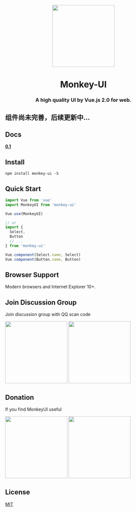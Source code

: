 <p align="center">
  <a href="https://ant.design">
    <img width="200" src="https://chengllnice.github.io/static/images/monkey-ui/monkey-ui.svg">
  </a>
</p>

<h1 align="center">Monkey-UI</h1>
<h3 align="center">A high quality UI by Vue.js 2.0 for web.</h3>

## 组件尚未完善，后续更新中...

## Docs

**[0.1](https://chengllnice.github.io/monkey-ui/)**


## Install
```shell
npm install monkey-ui -S
```

## Quick Start
``` javascript
import Vue from 'vue'
import MonkeyUI from 'monkey-ui'

Vue.use(MonkeyUI)

// or
import {
  Select,
  Button
  // ...
} from 'monkey-ui'

Vue.component(Select.name, Select)
Vue.component(Button.name, Button)
```

## Browser Support
Modern browsers and Internet Explorer 10+.


## Join Discussion Group

Join discussion group with QQ scan code

<img width="200" src="https://chengllnice.github.io/static/images/monkey-ui/monkey-ui-qq.jpg" />
<img width="200" src="https://chengllnice.github.io/static/images/monkey-ui/monkey-ui-wechat.png" />


## Donation

If you find MonkeyUI useful

<img width="200" src="https://chengllnice.github.io/static/images/monkey-ui/monkey-ui-pay-wechat.jpg" />
<img width="200" src="https://chengllnice.github.io/static/images/monkey-ui/monkey-ui-pay-al.png" />


## License
[MIT](LICENSE)

